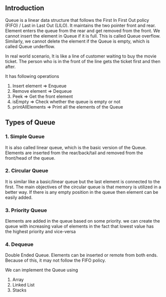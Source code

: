 ## Introduction

Queue is a linear data structure that follows the First In First Out policy (FIFO) / Last in Last Out (LILO).
It maintains the two pointer front and rear. Element enters the queue from the rear and get removed from the front.
We cannot insert the element in Queue if it is full. This is called Queue overflow. Similarly, we cannot delete the 
element if the Queue is empty, which is called Queue underflow.

In real world scenario, It is like a line of customer waiting to buy the movie ticket. The person who is in the front of the line gets the ticket first and then after.

It has following operations
1. Insert element => Enqueue
2. Remove element => Dequeue
3. Peek => Get the front element
4. isEmpty => Check whether the queue is empty or not
5. printAllElements => Print all the elements of the Queue


## Types of Queue

### 1. Simple Queue
It is also called linear queue, which is the basic version of the Queue. Elements are inserted from the rear/back/tail and removed from the front/head of the queue.

### 2. Circular Queue
It is similar like a basic/linear queue but the last element is connected to the first. The main objectives of the 
circular queue is that memory is utilized in a better way. If there is any empty position in the queue then element can be easily added.

### 3. Priority Queue
Elements are added in the queue based on some priority. we can create the queue with increasing value of elements in the fact that lowest value has the highest priority and vice-versa

### 4. Dequeue
Double Ended Queue. Elements can be inserted or remote from both ends. Because of this, it may not follow the FIFO policy.


We can implement the Queue using

1. Array
2. Linked List
3. Stacks